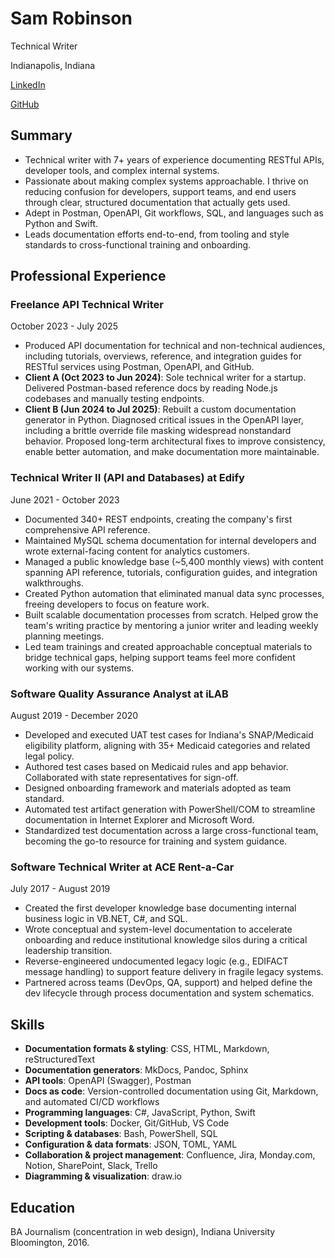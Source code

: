 # Sam Robinson

Technical Writer

Indianapolis, Indiana

[LinkedIn](https://www.linkedin.com/in/sajorobinson/)

[GitHub](https://github.com/sajorobinson)

## Summary

- Technical writer with 7+ years of experience documenting RESTful APIs, developer tools, and complex internal systems.
- Passionate about making complex systems approachable. I thrive on reducing confusion for developers, support teams, and end users through clear, structured documentation that actually gets used.
- Adept in Postman, OpenAPI, Git workflows, SQL, and languages such as Python and Swift.
- Leads documentation efforts end-to-end, from tooling and style standards to cross-functional training and onboarding.

## Professional Experience

### Freelance API Technical Writer

October 2023 - July 2025

- Produced API documentation for technical and non-technical audiences, including tutorials, overviews, reference, and integration guides for RESTful services using Postman, OpenAPI, and GitHub.
- **Client A (Oct 2023 to Jun 2024)**: Sole technical writer for a startup. Delivered Postman-based reference docs by reading Node.js codebases and manually testing endpoints.
- **Client B (Jun 2024 to Jul 2025)**: Rebuilt a custom documentation generator in Python. Diagnosed critical issues in the OpenAPI layer, including a brittle override file masking widespread nonstandard behavior. Proposed long-term architectural fixes to improve consistency, enable better automation, and make documentation more maintainable.

### Technical Writer II (API and Databases) at Edify

June 2021 - October 2023

- Documented 340+ REST endpoints, creating the company's first comprehensive API reference.
- Maintained MySQL schema documentation for internal developers and wrote external-facing content for analytics customers.
- Managed a public knowledge base (~5,400 monthly views) with content spanning API reference, tutorials, configuration guides, and integration walkthroughs.
- Created Python automation that eliminated manual data sync processes, freeing developers to focus on feature work.
- Built scalable documentation processes from scratch. Helped grow the team's writing practice by mentoring a junior writer and leading weekly planning meetings.
- Led team trainings and created approachable conceptual materials to bridge technical gaps, helping support teams feel more confident working with our systems.

### Software Quality Assurance Analyst at iLAB

August 2019 - December 2020

- Developed and executed UAT test cases for Indiana's SNAP/Medicaid eligibility platform, aligning with 35+ Medicaid categories and related legal policy.
- Authored test cases based on Medicaid rules and app behavior. Collaborated with state representatives for sign-off.
- Designed onboarding framework and materials adopted as team standard.
- Automated test artifact generation with PowerShell/COM to streamline documentation in Internet Explorer and Microsoft Word.
- Standardized test documentation across a large cross-functional team, becoming the go-to resource for training and system guidance.

### Software Technical Writer at ACE Rent-a-Car

July 2017 - August 2019

- Created the first developer knowledge base documenting internal business logic in VB.NET, C#, and SQL.
- Wrote conceptual and system-level documentation to accelerate onboarding and reduce institutional knowledge silos during a critical leadership transition.
- Reverse-engineered undocumented legacy logic (e.g., EDIFACT message handling) to support feature delivery in fragile legacy systems.
- Partnered across teams (DevOps, QA, support) and helped define the dev lifecycle through process documentation and system schematics.

## Skills

- **Documentation formats & styling**: CSS, HTML, Markdown, reStructuredText
- **Documentation generators**: MkDocs, Pandoc, Sphinx
- **API tools**: OpenAPI (Swagger), Postman
- **Docs as code**: Version-controlled documentation using Git, Markdown, and automated CI/CD workflows
- **Programming languages**: C#, JavaScript, Python, Swift
- **Development tools**: Docker, Git/GitHub, VS Code
- **Scripting & databases**: Bash, PowerShell, SQL
- **Configuration & data formats**: JSON, TOML, YAML
- **Collaboration & project management**: Confluence, Jira, Monday.com, Notion, SharePoint, Slack, Trello
- **Diagramming & visualization**: draw.io

## Education

BA Journalism (concentration in web design), Indiana University Bloomington, 2016.
